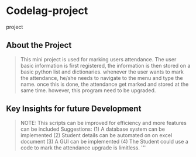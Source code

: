 # Codelag-project
project

## About the Project

> This mini project is used for marking users attendance. The user basic information is first registered, the information is then stored on a basic python list and dictionaries. whenever the user wants to mark the attendance, he/she needs to navigate to the menu and type the name. once this is done, the attendance get marked and stored at the same time. however, this program need to be upgraded.

## Key Insights for future Development

> NOTE: 
This scripts can be improved for efficiency and more features can be included
Suggestions: 
(1) A database system can be implemented
(2) Student details can be automated on on excel document
(3) A GUI can be implemented
(4) The Student could use a code to mark the attendance
 upgrade is limitless. 
'''
